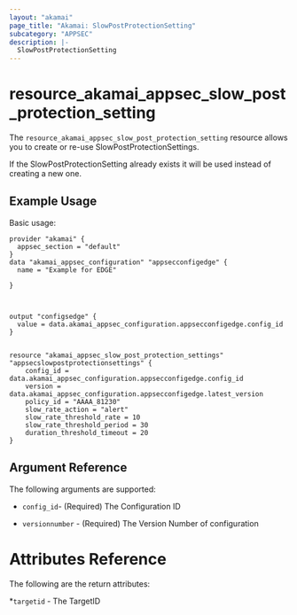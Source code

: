 ```yaml
---
layout: "akamai"
page_title: "Akamai: SlowPostProtectionSetting"
subcategory: "APPSEC"
description: |-
  SlowPostProtectionSetting
---
```


# resource_akamai_appsec_slow_post_protection_setting


The `resource_akamai_appsec_slow_post_protection_setting` resource allows you to create or re-use SlowPostProtectionSettings.

If the SlowPostProtectionSetting already exists it will be used instead of creating a new one.

## Example Usage

Basic usage:

```hcl
provider "akamai" {
  appsec_section = "default"
}
data "akamai_appsec_configuration" "appsecconfigedge" {
  name = "Example for EDGE"
  
}



output "configsedge" {
  value = data.akamai_appsec_configuration.appsecconfigedge.config_id
}


resource "akamai_appsec_slow_post_protection_settings" "appsecslowpostprotectionsettings" {
    config_id = data.akamai_appsec_configuration.appsecconfigedge.config_id
    version = data.akamai_appsec_configuration.appsecconfigedge.latest_version
    policy_id = "AAAA_81230"
    slow_rate_action = "alert"                        
    slow_rate_threshold_rate = 10
    slow_rate_threshold_period = 30
    duration_threshold_timeout = 20
}
```

## Argument Reference

The following arguments are supported:
* `config_id`- (Required) The Configuration ID

* `versionnumber` - (Required) The Version Number of configuration

# Attributes Reference

The following are the return attributes:

*`targetid` - The TargetID

